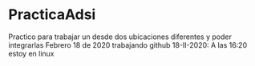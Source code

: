 # PracticaAdsi
Practico para trabajar un desde dos ubicaciones diferentes y poder integrarlas
Febrero 18 de 2020 trabajando github
18-II-2020: A las 16:20 estoy en linux
